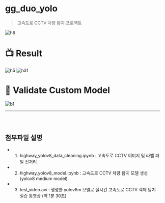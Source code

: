 # gg_duo_yolo

> 고속도로 CCTV 차량 탐지 프로젝트

![h6](https://github.com/sesac-google-ai-1st/gg_duo_yolo/assets/145187337/345e4f70-8622-48a5-9a86-5aec976f0e85)


# 📺 Result

![h5](https://github.com/sesac-google-ai-1st/gg_duo_yolo/assets/145187337/352ad4f3-d9bf-486c-b5c8-c305a45dbee2)
![h31](https://github.com/sesac-google-ai-1st/gg_duo_yolo/assets/145187337/907f6eee-3e2e-475a-89ac-14087aab7a2d)

# 🥇 Validate Custom Model

![b1](https://github.com/sesac-google-ai-1st/gg_duo_yolo/assets/145187337/f9e9c663-e94d-4769-a13d-a03718137a20)

---

<br>

# 

## 첨부파일 설명
- 1. highway_yolov8_data_cleaning.ipynb : 고속도로 CCTV 이미지 및 라벨 파일 전처리
- 2. highway_yolov8_model.ipynb : 고속도로 CCTV 차량 탐지 모델 생성 (yolov8 medium model)
- 3. test_video.avi : 생성한 yolov8m 모델로 실시간 고속도로 CCTV 객체 탐지 실습 동영상 (약 1분 30초)
